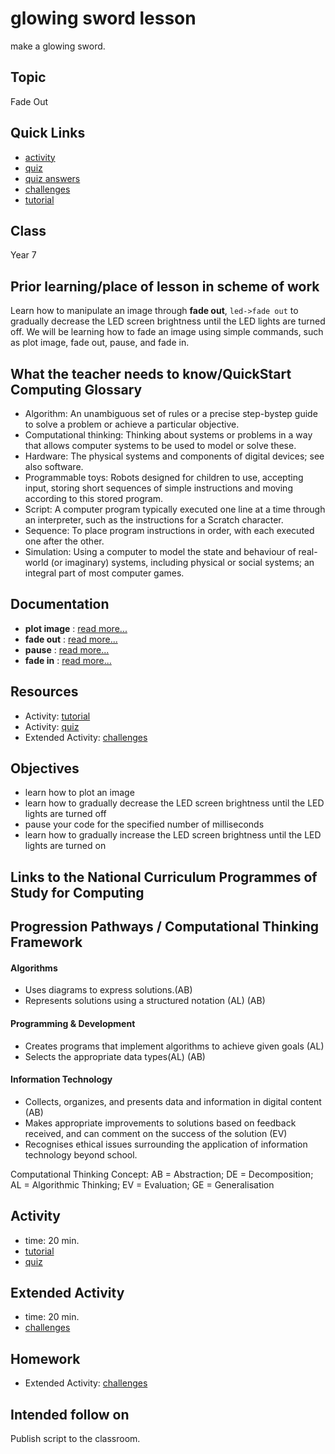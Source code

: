 # glowing sword lesson

make a glowing sword.

## Topic

Fade Out

## Quick Links

* [activity](/lessons/glowing-sword/activity)
* [quiz](/lessons/glowing-sword/quiz)
* [quiz answers](/lessons/glowing-sword/quiz-answers)
* [challenges](/lessons/glowing-sword/challenges)
* [tutorial](/lessons/glowing-sword/tutorial)

## Class

Year 7

## Prior learning/place of lesson in scheme of work

Learn how to manipulate an image through **fade out**, `led->fade out` to gradually decrease the LED screen brightness until the LED lights are turned off. We will be learning how to fade an image using simple commands, such as plot image, fade out, pause, and fade in.

## What the teacher needs to know/QuickStart Computing Glossary

* Algorithm: An unambiguous set of rules or a precise step-bystep guide to solve a problem or achieve a particular objective.
* Computational thinking: Thinking about systems or problems in a way that allows computer systems to be used to model or solve these.
* Hardware: The physical systems and components of digital devices; see also software.
* Programmable toys: Robots designed for children to use, accepting input, storing short sequences of simple instructions and moving according to this stored program.
* Script: A computer program typically executed one line at a time through an interpreter, such as the instructions for a Scratch character.
* Sequence: To place program instructions in order, with each executed one after the other.
* Simulation: Using a computer to model the state and behaviour of real-world (or imaginary) systems, including physical or social systems; an integral part of most computer games.

## Documentation

* **plot image** : [read more...](/reference/led/plot-image)
* **fade out** : [read more...](/reference/led/fade-out)
* **pause** : [read more...](/reference/basic/pause)
* **fade in** : [read more...](/reference/led/fade-in)

## Resources

* Activity: [tutorial](/lessons/glowing-sword/tutorial)
* Activity: [quiz](/lessons/glowing-sword/quiz)
* Extended Activity: [challenges](/lessons/glowing-sword/challenges)

## Objectives

* learn how to plot an image
* learn how to gradually decrease the LED screen brightness until the LED lights are turned off
* pause your code for the specified number of milliseconds
* learn how to gradually increase the LED screen brightness until the LED lights are turned on

## Links to the National Curriculum Programmes of Study for Computing

## Progression Pathways / Computational Thinking Framework

#### Algorithms

* Uses diagrams to express solutions.(AB)
* Represents solutions using a structured notation (AL) (AB)

#### Programming & Development

* Creates programs that implement algorithms to achieve given goals (AL)
* Selects the appropriate data types(AL) (AB)

#### Information Technology

* Collects, organizes, and presents data and information in digital content (AB)
* Makes appropriate improvements to solutions based on feedback received, and can comment on the success of the solution (EV)
* Recognises ethical issues surrounding the application of information technology beyond school.

Computational Thinking Concept: AB = Abstraction; DE = Decomposition; AL = Algorithmic Thinking; EV = Evaluation; GE = Generalisation

## Activity

* time: 20 min.
* [tutorial](/lessons/glowing-sword/tutorial)
* [quiz](/lessons/lucky-7/quiz)

## Extended Activity

* time: 20 min.
* [challenges](/lessons/glowing-sword/challenges)

## Homework

* Extended Activity: [challenges](/lessons/glowing-sword/challenges)

## Intended follow on

Publish script to the classroom.

